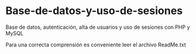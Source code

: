 # Base-de-datos-y-uso-de-sesiones
Base de datos, autenticación, alta de usuarios y uso de sesiones con PHP y MySQL

Para una correcta comprensión es conveniente leer el archivo ReadMe.txt
